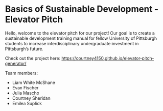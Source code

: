 # Basics of Sustainable Development - Elevator Pitch

Hello, welcome to the elevator pitch for our project! Our goal is to create a sustainable development training manual for fellow University of Pittsburgh students to increase interdisciplinary undergraduate investment in Pittsburgh’s future.

Check out the project here: https://courtney4150.github.io/elevator-pitch-generator/

Team members:
* Liam White McShane
* Evan Fischer
* Julia Mascho
* Courtney Sheridan
* Emilea Suplick

